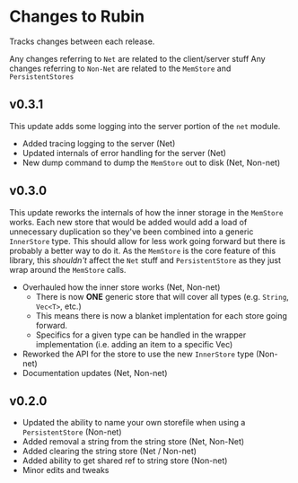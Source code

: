 # Changes to Rubin

Tracks changes between each release.

Any changes referring to `Net` are related to the client/server stuff
Any changes referring to `Non-Net` are related to the `MemStore` and `PersistentStores`

## v0.3.1

This update adds some logging into the server portion of the `net` module.

* Added tracing logging to the server (Net)
* Updated internals of error handling for the server (Net)
* New dump command to dump the `MemStore` out to disk (Net, Non-net)

## v0.3.0

This update reworks the internals of how the inner storage in the `MemStore` works.
Each new store that would be added would add a load of unnecessary duplication so they've been combined into a generic `InnerStore` type.
This should allow for less work going forward but there is probably a better way to do it.
As the `MemStore` is the core feature of this library, this _shouldn't_ affect the `Net` stuff and `PersistentStore` as they just wrap around the `MemStore` calls.

* Overhauled how the inner store works (Net, Non-net)
    * There is now **ONE** generic store that will cover all types (e.g. `String`, `Vec<T>`, etc.)
    * This means there is now a blanket implentation for each store going forward.
    * Specifics for a given type can be handled in the wrapper implementation (i.e. adding an item to a specific Vec)
* Reworked the API for the store to use the new `InnerStore` type (Non-net)
* Documentation updates (Net, Non-net)

## v0.2.0

* Updated the ability to name your own storefile when using a `PersistentStore` (Non-net)
* Added removal a string from the string store (Net, Non-Net)
* Added clearing the string store (Net / Non-net)
* Added ability to get shared ref to string store (Non-net)
* Minor edits and tweaks
